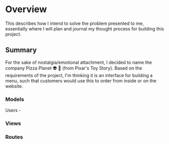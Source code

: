 # Overview
This describes how I intend to solve the problem presented to me, essentially where I will plan and journal my thought process for building this project. 

## Summary
For the sake of nostalgia/emotional attachment, I decided to name the company Pizza Planet :alien: :pizza:  (from Pixar's Toy Story). Based on the requirements of the project, I'm thinking it is an interface for building a menu, such that customers would use this to order from inside or on the website. 

### Models
Users
    - 
### Views

### Routes